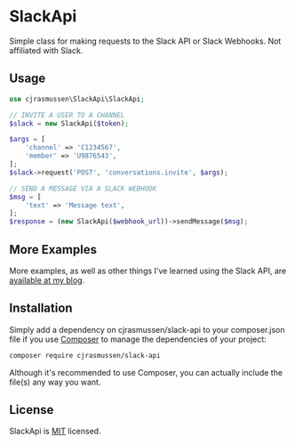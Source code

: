 # SlackApi

Simple class for making requests to the Slack API or Slack Webhooks.  Not affiliated with Slack.


## Usage

```php
use cjrasmussen\SlackApi\SlackApi;

// INVITE A USER TO A CHANNEL
$slack = new SlackApi($token);

$args = [
    'channel' => 'C1234567',
    'member' => 'U9876543',
];
$slack->request('POST', 'conversations.invite', $args);

// SEND A MESSAGE VIA A SLACK WEBHOOK
$msg = [
    'text' => 'Message text',
];
$response = (new SlackApi($webhook_url))->sendMessage($msg);
```

## More Examples

More examples, as well as other things I've learned using the Slack API, are [available at my blog](https://blog.cjr.dev/?s=Slack).

## Installation

Simply add a dependency on cjrasmussen/slack-api to your composer.json file if you use [Composer](https://getcomposer.org/) to manage the dependencies of your project:

```sh
composer require cjrasmussen/slack-api
```

Although it's recommended to use Composer, you can actually include the file(s) any way you want.


## License

SlackApi is [MIT](http://opensource.org/licenses/MIT) licensed.